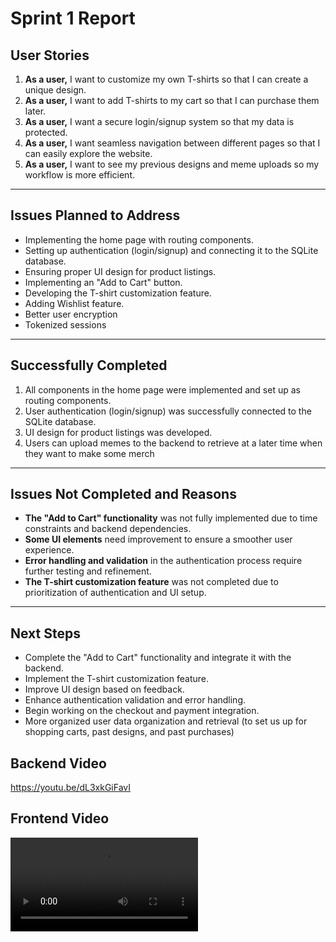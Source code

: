 # Sprint 1 Report

## User Stories

1. **As a user,** I want to customize my own T-shirts so that I can create a unique design.
2. **As a user,** I want to add T-shirts to my cart so that I can purchase them later.
3. **As a user,** I want a secure login/signup system so that my data is protected.
4. **As a user,** I want seamless navigation between different pages so that I can easily explore the website.
5. **As a user,** I want to see my previous designs and meme uploads so my workflow is more efficient.

---

## Issues Planned to Address

- Implementing the home page with routing components.
- Setting up authentication (login/signup) and connecting it to the SQLite database.
- Ensuring proper UI design for product listings.
- Implementing an "Add to Cart" button.
- Developing the T-shirt customization feature.
- Adding Wishlist feature.
- Better user encryption
- Tokenized sessions

---

## Successfully Completed

1. All components in the home page were implemented and set up as routing components.
2. User authentication (login/signup) was successfully connected to the SQLite database.
3. UI design for product listings was developed.
4. Users can upload memes to the backend to retrieve at a later time when they want to make some merch

---

## Issues Not Completed and Reasons

- **The "Add to Cart" functionality** was not fully implemented due to time constraints and backend dependencies.
- **Some UI elements** need improvement to ensure a smoother user experience.
- **Error handling and validation** in the authentication process require further testing and refinement.
- **The T-shirt customization feature** was not completed due to prioritization of authentication and UI setup.

---

## Next Steps

- Complete the "Add to Cart" functionality and integrate it with the backend.
- Implement the T-shirt customization feature.
- Improve UI design based on feedback.
- Enhance authentication validation and error handling.
- Begin working on the checkout and payment integration.
- More organized user data organization and retrieval (to set us up for shopping carts, past designs, and past purchases)

## Backend Video

https://youtu.be/dL3xkGiFavI

## Frontend Video

<video controls src="Frontend Video.mp4" title="Title"></video>
